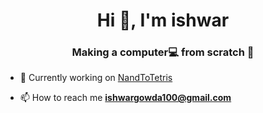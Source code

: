 <h1 align="center">Hi 👋, I'm ishwar</h1>
<h3 align="center">Making a computer💻 from scratch 🔨</h3>

- 🔭 Currently working on [NandToTetris](https://github.com/ishwar00/NandToTetris)

- 📫 How to reach me **ishwargowda100@gmail.com**
